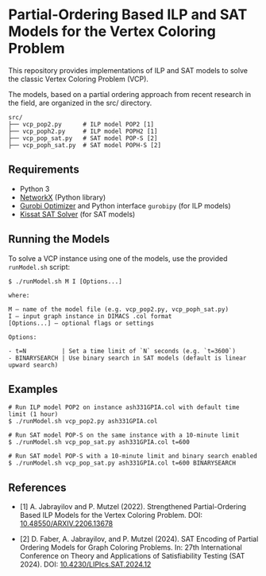 # Partial-Ordering Based ILP and SAT Models for the Vertex Coloring Problem

This repository provides implementations of ILP and SAT models to solve the classic Vertex Coloring Problem (VCP).

The models, based on a partial ordering approach from recent research in the field, are organized in the src/ directory.

    src/
    ├── vcp_pop2.py      # ILP model POP2 [1]
    ├── vcp_poph2.py     # ILP model POPH2 [1]
    ├── vcp_pop_sat.py   # SAT model POP-S [2]
    ├── vcp_poph_sat.py  # SAT model POPH-S [2]


## Requirements

- Python 3
- [NetworkX](https://networkx.org/) (Python library)
- [Gurobi Optimizer](https://www.gurobi.com/) and Python interface `gurobipy` (for ILP models)
- [Kissat SAT Solver](https://github.com/arminbiere/kissat) (for SAT models)



## Running the Models

To solve a VCP instance using one of the models, use the provided `runModel.sh` script:

    $ ./runModel.sh M I [Options...]

    where:

    M — name of the model file (e.g. vcp_pop2.py, vcp_poph_sat.py)
    I — input graph instance in DIMACS .col format
    [Options...] — optional flags or settings

    Options:

    - t=N          | Set a time limit of `N` seconds (e.g. `t=3600`)
    - BINARYSEARCH | Use binary search in SAT models (default is linear upward search)


## Examples

    # Run ILP model POP2 on instance ash331GPIA.col with default time limit (1 hour)
    $ ./runModel.sh vcp_pop2.py ash331GPIA.col

    # Run SAT model POP-S on the same instance with a 10-minute limit
    $ ./runModel.sh vcp_pop_sat.py ash331GPIA.col t=600

    # Run SAT model POP-S with a 10-minute limit and binary search enabled
    $ ./runModel.sh vcp_pop_sat.py ash331GPIA.col t=600 BINARYSEARCH


## References

- [1] A. Jabrayilov and P. Mutzel (2022).
  Strengthened Partial-Ordering Based ILP Models for the Vertex Coloring Problem.
  DOI: [10.48550/ARXIV.2206.13678](https://doi.org/10.48550/arXiv.2206.13678)

- [2] D. Faber, A. Jabrayilov, and P. Mutzel (2024).
  SAT Encoding of Partial Ordering Models for Graph Coloring Problems.
  In: 27th International Conference on Theory and Applications of Satisfiability Testing (SAT 2024).
  DOI: [10.4230/LIPIcs.SAT.2024.12](https://doi.org/10.4230/LIPIcs.SAT.2024.12)
